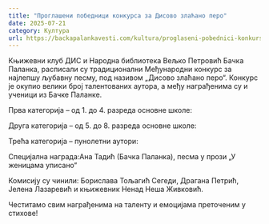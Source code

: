 ```yaml
---
title: "Проглашени победници конкурса за Дисово злаћано перо"
date: 2025-07-21
category: Култура
url: https://backapalankavesti.com/kultura/proglaseni-pobednici-konkursa-za-disovo-zlacano-pero/
---
```


Књижевни клуб ДИС и Народна библиотека Вељко Петровић Бачка Паланка, расписали су традиционални Међународни конкурс за најлепшу љубавну песму, под називом „Дисово злаћано перо“. Конкурс је окупио велики број талентованих аутора, а међу награђенима су и ученици из Бачке Паланке.

Прва категорија – од 1. до 4. разреда основне школе:

Друга категорија – од 5. до 8. разреда основне школе:

Трећа категорија – пунолетни аутори:

Специјална награда:Ана Тадић (Бачка Паланка), песма у прози „У женицама уписано“

Комисију су чинили: Борислава Тољагић Сегеди, Драгана Петрић, Јелена Лазаревић и књижевник Ненад Неша Живковић.

Честитамо свим награђенима на таленту и емоцијама преточеним у стихове!

